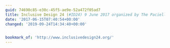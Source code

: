 ```yaml
---
guid: 74690c85-e30c-45f5-ae9e-52a472f05ad7
title: Inclusive Design 24 (#ID24) 9 June 2017 organized by The Paciello Group
date: '2017-06-15T07:40:54+00:00'
changed: '2019-09-24T14:34:40+00:00'


bookmark_of: 'http://www.inclusivedesign24.org/'
---
```




